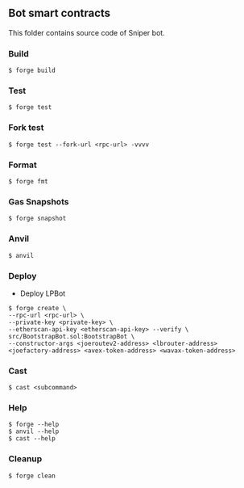 ## Bot smart contracts
This folder contains source code of Sniper bot.

### Build

```shell
$ forge build
```

### Test

```shell
$ forge test
```

### Fork test

```shell
$ forge test --fork-url <rpc-url> -vvvv
```

### Format

```shell
$ forge fmt
```

### Gas Snapshots

```shell
$ forge snapshot
```

### Anvil

```shell
$ anvil
```

### Deploy

- Deploy LPBot
```shell
$ forge create \
--rpc-url <rpc-url> \
--private-key <private-key> \
--etherscan-api-key <etherscan-api-key> --verify \
src/BootstrapBot.sol:BootstrapBot \
--constructor-args <joeroutev2-address> <lbrouter-address> <joefactory-address> <avex-token-address> <wavax-token-address>
```

### Cast

```shell
$ cast <subcommand>
```

### Help

```shell
$ forge --help
$ anvil --help
$ cast --help
```

### Cleanup

```shell
$ forge clean
```
